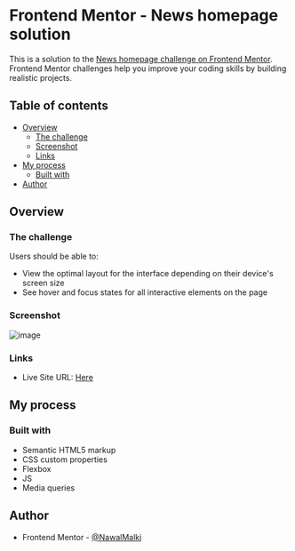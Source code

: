 # Frontend Mentor - News homepage solution

This is a solution to the [News homepage challenge on Frontend Mentor](https://www.frontendmentor.io/challenges/news-homepage-H6SWTa1MFl). Frontend Mentor challenges help you improve your coding skills by building realistic projects. 

## Table of contents

- [Overview](#overview)
  - [The challenge](#the-challenge)
  - [Screenshot](#screenshot)
  - [Links](#links)
- [My process](#my-process)
  - [Built with](#built-with)
- [Author](#author)


## Overview

### The challenge

Users should be able to:

- View the optimal layout for the interface depending on their device's screen size
- See hover and focus states for all interactive elements on the page

### Screenshot


![image](https://github.com/NawalMalki/Challenge9/assets/114352448/dd7e84a4-1e28-4e14-8444-00122192b2ef)




### Links

- Live Site URL: [Here](https://challenge9-ashen.vercel.app/)

## My process

### Built with

- Semantic HTML5 markup
- CSS custom properties
- Flexbox
- JS
- Media queries 



## Author


- Frontend Mentor - [@NawalMalki](https://www.frontendmentor.io/profile/NawalMalki)



